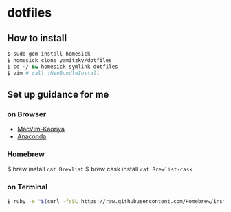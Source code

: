 # dotfiles

## How to install

```sh
$ sudo gem install homesick
$ homesick clone yamitzky/dotfiles
$ cd ~/ && homesick symlink dotfiles
$ vim # call :NeoBundleInstall
```
## Set up guidance for me

### on Browser

- [MacVim-Kaoriya](https://github.com/splhack/macvim-kaoriya/releases)
- [Anaconda](http://continuum.io/downloads)

### Homebrew

$ brew install `cat Brewlist`
$ brew cask install `cat Brewlist-cask`

### on Terminal

```sh
$ ruby -e "$(curl -fsSL https://raw.githubusercontent.com/Homebrew/install/master/install)"
```
